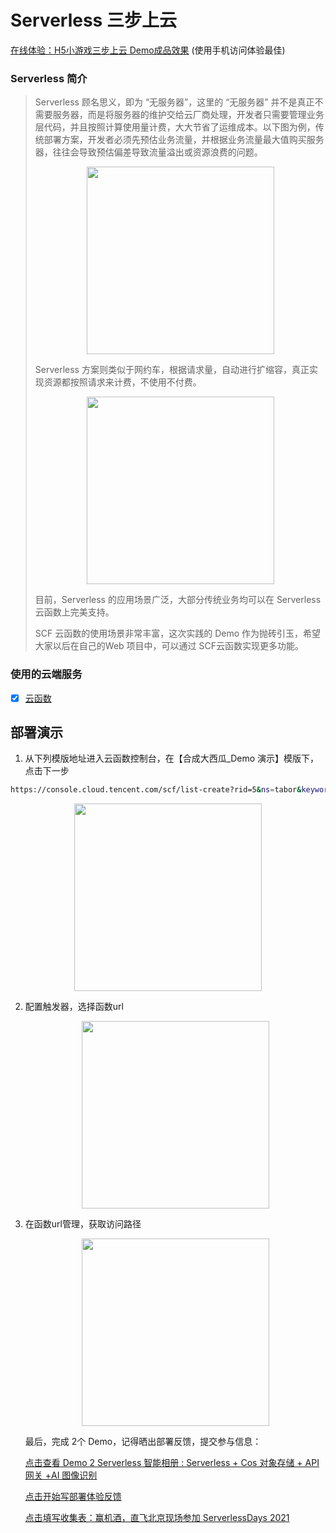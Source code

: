 # Serverless 三步上云

[在线体验：H5小游戏三步上云 Demo成品效果]() (使用手机访问体验最佳)

### Serverless 简介

> Serverless 顾名思义，即为 “无服务器”，这里的 “无服务器” 并不是真正不需要服务器，而是将服务器的维护交给云厂商处理，开发者只需要管理业务层代码，并且按照计算使用量计费，大大节省了运维成本。以下图为例，传统部署方案，开发者必须先预估业务流量，并根据业务流量最大值购买服务器，往往会导致预估偏差导致流量溢出或资源浪费的问题。
>
> <center>
> <img src="./doc/index.png" width="300">
> </center>
>
> Serverless 方案则类似于网约车，根据请求量，自动进行扩缩容，真正实现资源都按照请求来计费，不使用不付费。
>
> 
>
> <center>
> <img src="./doc/taxi.png" width="300">
> </center>
>
> 目前，Serverless 的应用场景广泛，大部分传统业务均可以在 Serverless 云函数上完美支持。
>
> SCF 云函数的使用场景非常丰富，这次实践的 Demo 作为抛砖引玉，希望大家以后在自己的Web 项目中，可以通过 SCF云函数实现更多功能。

### 使用的云端服务

- [x] [云函数](https://console.cloud.tencent.com/scf)

## 部署演示

1. 从下列模版地址进入云函数控制台，在【合成大西瓜_Demo 演示】模版下，点击下一步

```bash
https://console.cloud.tencent.com/scf/list-create?rid=5&ns=tabor&keyword=Python3.6%26HTTP%26HTML%26xigua
```



<center>
<img src="./doc/xigua.png" width="300">
</center>





2. 配置触发器，选择函数url

   

   <center>
   <img src="./doc/2.png" width="300">
   </center>

   

3. 在函数url管理，获取访问路径

   <center>
   <img src="./doc/1.png" width="300">
   </center>

   

   最后，完成 2个 Demo，记得晒出部署反馈，提交参与信息：

   

    [点击查看 Demo 2 Serverless 智能相册 : Serverless + Cos 对象存储 + API 网关 +AI 图像识别](https://github.com/awesome-scf/photo-album#readme) 

   

    [点击开始写部署体验反馈](https://cloud.tencent.com/developer/ask/240517) 

   

    [点击填写收集表：赢机酒，直飞北京现场参加 ServerlessDays 2021](https://docs.qq.com/form/page/DVUxhS3lxV0tOT2lZ?_w_tencentdocx_form=1#/fill) 



